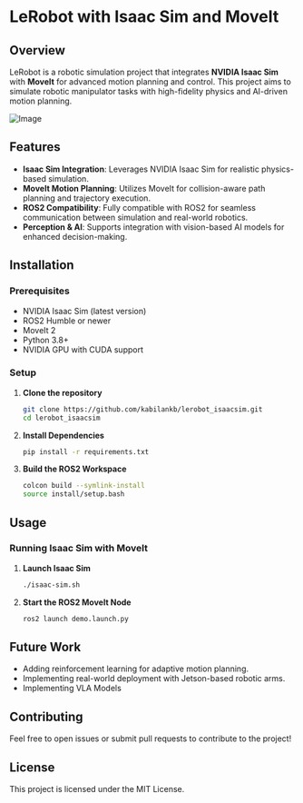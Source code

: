 # LeRobot with Isaac Sim and MoveIt

## Overview
LeRobot is a robotic simulation project that integrates **NVIDIA Isaac Sim** with **MoveIt** for advanced motion planning and control. This project aims to simulate robotic manipulator tasks with high-fidelity physics and AI-driven motion planning.

![Image](https://github.com/user-attachments/assets/bc33c0b2-6c66-44a4-8d3b-e652cebacc68)

## Features
- **Isaac Sim Integration**: Leverages NVIDIA Isaac Sim for realistic physics-based simulation.
- **MoveIt Motion Planning**: Utilizes MoveIt for collision-aware path planning and trajectory execution.
- **ROS2 Compatibility**: Fully compatible with ROS2 for seamless communication between simulation and real-world robotics.
- **Perception & AI**: Supports integration with vision-based AI models for enhanced decision-making.

## Installation
### Prerequisites
- NVIDIA Isaac Sim (latest version)
- ROS2 Humble or newer
- MoveIt 2
- Python 3.8+
- NVIDIA GPU with CUDA support

### Setup
1. **Clone the repository**
   ```bash
   git clone https://github.com/kabilankb/lerobot_isaacsim.git
   cd lerobot_isaacsim
   ```
2. **Install Dependencies**
   ```bash
   pip install -r requirements.txt
   ```
3. **Build the ROS2 Workspace**
   ```bash
   colcon build --symlink-install
   source install/setup.bash
   ```

## Usage
### Running Isaac Sim with MoveIt
1. **Launch Isaac Sim**
   ```bash
   ./isaac-sim.sh
   ```
2. **Start the ROS2 MoveIt Node**
   ```bash
   ros2 launch demo.launch.py
   ```

## Future Work
- Adding reinforcement learning for adaptive motion planning.
- Implementing real-world deployment with Jetson-based robotic arms.
- Implementing VLA Models 

## Contributing
Feel free to open issues or submit pull requests to contribute to the project!

## License
This project is licensed under the MIT License.
